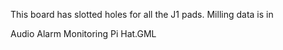 This board has slotted holes for all the J1 pads. Milling data is in 

Audio Alarm Monitoring Pi Hat.GML